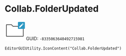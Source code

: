 # Collab.FolderUpdated
![](/img/Collab.FolderUpdated.png)
GUID: `-8335063640492715981`
```
EditorGUIUtility.IconContent("Collab.FolderUpdated")
```
